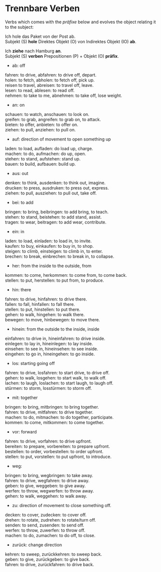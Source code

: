# Trennbare Verben

Verbs which comes with the _präfixe_ below and evolves the object relating it to the subject:

Ich hole das Paket von der Post ab.\
Subjekt (S) **hole** Direktes Objekt (O) von Indirektes Objekt (IO) **ab**.

Ich **ziehe** nach Hamburg **an**.\
Subjekt (S) **verben** Prepositionen (P) + Objekt (O) **präfix**.

- ab: off

fahren: to drive, abfahren: to drive off, depart.\
holen: to fetch, abholen: to fetch off, pick up.\
reisen to travel, abreisen: to travel off, leave.\
lesen: to read, ablesen: to read off.\
nehmen: to take to me, abnehmen: to take off, lose weight.

- an: on

schauen: to watch, anschauen: to look on.\
greifen: to grab, angreifen: to grab on, to attack.\
bieten: to offer, anbieten: to offer on.\
ziehen: to pull, anziehen: to pull on.

- auf: direction of movement to open something up

laden: to load, aufladen: do load up, charge.\
machen: to do, aufmachen: do up, open.\
stehen: to stand, aufstehen: stand up.\
bauen: to build, aufbauen: build up.

- aus: out

denken: to think, ausdenken: to think out, imagine.\
drucken: to press, ausdruken: to press out, express.\
ziehen: to pull, ausziehen: to pull out, take off.

- bei: to add

bringen: to bring, beibringen: to add bring, to teach.\
stehen: to stand, beistehen: to add stand, assist.\
tragen: to wear, beitragen: to add wear, contribute.

- ein: in

laden: to load, einladen: to load in, to invite.\
kaufen: to buy, einkaufen: to buy in, to shop.\
steigen: to climb, einsteigen: to climb in, to enter.\
brechen: to break, einbrechen: to break in, to collapse.

- her: from the inside to the outside, from

kommen: to come, herkommen: to come from, to come back.\
stellen: to put, herstellen: to put from, to produce.

- hin: there

fahren: to drive, hinfahren: to drive there.\
fallen: to fall, hinfallen: to fall there.\
stellen: to put, hinstellen: to put there.\
gehen: to walk, hingehen: to walk there.\
bewegen: to move, hinbewegen: to move there.

- hinein: from the outside to the inside, inside

einfahren: to drive in, hineinfahren: to drive inside.\
einlegen: to lay in, hineinlegen: to lay inside.\
einsehen: to see in, hineinsehen: to see inside.\
eingehen: to go in, hineingehen: to go inside.

- los: starting going off

fahren: to drive, losfahren: to start drive, to drive off.\
gehen: to walk, losgehen: to start walk, to walk off.\
lachen: to laugh, loslachen: to start laugh, to laugh off.\
stürmen: to storm, losstürmen: to storm off.

- mit: together

bringen: to bring, mitbringen: to bring together.\
fahren: to drive, mitfahren: to drive together.\
machen: to do, mitmachen: to do together, participate.\
kommen: to come, mitkommen: to come together.

- vor: forward

fahren: to drive, vorfahren: to drive upfront.\
bereiten: to prepare, vorbereiten: to prepare upfront.\
bestellen: to order, vorbestellen: to order upfront.\
stellen: to put, vorstellen: to put upfront, to introduce.

- weg:

bringen: to bring, wegbringen: to take away.\
fahren: to drive, wegfahren: to drive away.\
geben: to give, weggeben: to give away.\
werfen: to throw, wegwerfen: to throw away.\
gehen:  to walk, weggehen: to walk away.

- zu: direction of movement to close something off.

decken: to cover, zudecken: to cover off.\
drehen: to rotate, zudrehen: to rotate/turn off.\
senden: to send, zusenden: to send off.\
werfen: to throw, zuwerfen: to throw off.\
machen: to do, zumachen: to do off, to close.

- zurück: change direction

kehren: to sweep, zurückkehren: to sweep back.\
geben: to give, zurückgeben: to give back.\
fahren: to drive, zurückfahren: to drive back.